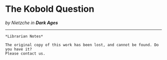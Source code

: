 # The Kobold Question

_by Nietzche in **Dark Ages**_

***

```
*Librarian Notes*

The original copy of this work has been lost, and cannot be found. Do you have it?
Please contact us.
```
